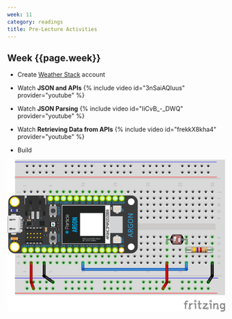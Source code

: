 ```yaml
---
week: 11
category: readings
title: Pre-Lecture Activities
---
```


## Week {{page.week}}

* Create [Weather Stack](https://weatherstack.com/) account
* Watch **JSON and APIs**
  {% include video id="3nSaiAQluus" provider="youtube" %}

* Watch **JSON Parsing**
  {% include video id="IiCvB_-_DWQ" provider="youtube" %}

* Watch **Retrieving Data from APIs**
  {% include video id="frekkX8kha4" provider="youtube" %}

* Build

![photoresistor_and_fixed_resistor_bb](week11.assets/photoresistor_and_fixed_resistor_bb.png)
